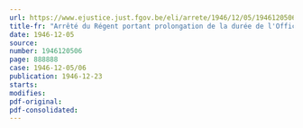 ```yaml
---
url: https://www.ejustice.just.fgov.be/eli/arrete/1946/12/05/1946120506/justel
title-fr: "Arrêté du Régent portant prolongation de la durée de l'Office national pour l'achèvement de la jonction Nord-Midi"
date: 1946-12-05
source:
number: 1946120506
page: 888888
case: 1946-12-05/06
publication: 1946-12-23
starts:
modifies:
pdf-original:
pdf-consolidated:
---
```


